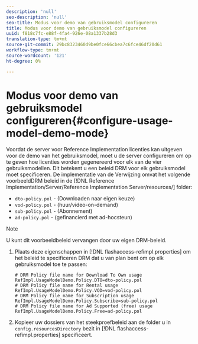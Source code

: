 ```yaml
---
description: 'null'
seo-description: 'null'
seo-title: Modus voor demo van gebruiksmodel configureren
title: Modus voor demo van gebruiksmodel configureren
uuid: f818c7fc-e88f-4fa4-926e-08a1337b28d3
translation-type: tm+mt
source-git-commit: 29bc8323460d9be0fce66cbea7c6fce46df20d61
workflow-type: tm+mt
source-wordcount: '121'
ht-degree: 0%

---
```



# Modus voor demo van gebruiksmodel configureren{#configure-usage-model-demo-mode}

Voordat de server voor Reference Implementation licenties kan uitgeven voor de demo van het gebruiksmodel, moet u de server configureren om op te geven hoe licenties worden gegenereerd voor elk van de vier gebruiksmodellen. Dit betekent u een beleid DRM voor elk gebruiksmodel moet specificeren. De implementatie van de Verwijzing omvat het volgende voorbeeldDRM beleid in de [!DNL Reference Implementation/Server/Reference Implementation Server/resources/] folder:

* `dto-policy.pol` - (Downloaden naar eigen keuze)
* `vod-policy.pol` - (huur/video-on-demand)
* `sub-policy.pol` - (Abonnement)
* `ad-policy.pol` - (gefinancierd met ad-hocsteun)

>[!NOTE]
>
>U kunt dit voorbeeldbeleid vervangen door uw eigen DRM-beleid.

1. Plaats deze eigenschappen in [!DNL flashaccess-refimpl.properties] om het beleid te specificeren DRM dat u van plan bent om op elk gebruiksmodel toe te passen:

   ```
   # DRM Policy file name for Download To Own usage 
   RefImpl.UsageModelDemo.Policy.DTO=dto-policy.pol 
   # DRM Policy file name for Rental usage 
   RefImpl.UsageModelDemo.Policy.VOD=vod-policy.pol 
   # DRM Policy file name for Subscription usage 
   RefImpl.UsageModelDemo.Policy.Subscribe=sub-policy.pol 
   # DRM Policy file name for Ad Supported (free) usage 
   RefImpl.UsageModelDemo.Policy.Free=ad-policy.pol
   ```

1. Kopieer uw dossiers van het steekproefbeleid aan de folder u in `config.resourcesDirectory` bezit in [!DNL flashaccess-refimpl.properties] specificeert.
